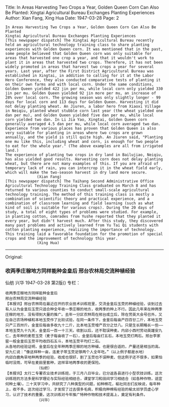 Title: In Areas Harvesting Two Crops a Year, Golden Queen Corn Can Also Be Planted: Xingtai Agricultural Bureau Exchanges Planting Experiences
Author: Xian Fang, Xing Hua
Date: 1947-03-28
Page: 2

    In Areas Harvesting Two Crops a Year, Golden Queen Corn Can Also Be Planted
    Xingtai Agricultural Bureau Exchanges Planting Experiences
    [This newspaper dispatch] The Xingtai Agricultural Bureau recently held an agricultural technology training class to share planting experiences with Golden Queen corn. It was mentioned that in the past, some people believed that Golden Queen corn was only suitable for areas that harvested one crop a year, and that it wouldn't work to plant it in areas that harvested two crops. Therefore, it has not been widely promoted in areas that harvest two crops a year for several years. Last year, after the First District Agricultural Bureau was established in Xingtai, in addition to calling for it at the Labor Hero Conference, they also conducted comparative tests of planting it on their own farms and with local corn. Under the same conditions, Golden Queen yielded 422 jin per mu, while local corn only yielded 330 jin per mu. Golden Queen yielded 92 jin more per mu, an increase of 28% over local corn. The growing season was only slightly longer - 99 days for local corn and 113 days for Golden Queen. Harvesting it did not delay planting wheat. An Jiuren, a labor hero from Xiaoxi Village in Neiqiu, planted wheat stubble corn last year (the wheat yielded one dan per mu), and Golden Queen yielded five dan per mu, while local corn yielded two dan. In Li Jia Yao, Xingtai, Golden Queen corn generally averaged 4.5 dan per mu, while local corn averaged two dan.
    Experience from various places has proven that Golden Queen is also very suitable for planting in areas where two crops are grown annually, and the yield is still quite high. An Jiuren said, "Planting one mu like this, including wheat and corn, is enough for two people to eat for the whole year." (The above examples are all from irrigated land.)
    The experience of planting two crops in dry land in Bailujiao, Neiqiu, has also yielded good results. Harvesting corn does not delay planting wheat, but there are not many examples of this. If you are afraid of temporary lack of rain, you can intercrop it in the wheat field early, which will make the two-season harvest in dry land more secure.
                  (Xian Fang)
    [This newspaper dispatch] The Taihang Second Administrative Office Agricultural Technology Training Class graduated on March 8 and has returned to various counties to conduct small-scale agricultural technology training. The method of this training class is mostly a combination of scientific theory and practical experience, and a combination of classroom learning and field learning (such as what kind of soil is suitable for various crops). During the 20 days of study, a total of eight types of problems were studied. For example, in planting cotton, comrades from Yushe reported that they planted it every year, but didn't harvest much. After this study, they discovered many past problems and actively learned from Yu Tai Qi students with cotton planting experience, realizing the importance of technology. This training laid a favorable foundation for the promotion of special crops and the improvement of technology this year.
                  (Xing Hua)



<hr /> 

Original: 


### 收两季庄稼地方同样能种金皇后  邢台农林局交流种植经验
仙舫  兴华
1947-03-28
第2版()
专栏：

    收两季庄稼地方同样能种金皇后
    邢台农林局交流种植经验
    【本报讯】邢台农林局在最近召开的农业技术训练班里，交流金皇后玉茭的种植经验，谈到过去有人认为金皇后玉茭只适合种全年收一季庄稼的地方，收两季的种上不行。因此几年来在种两季庄稼的地方，没有得到大量的推广。去年一分区农林局在邢台成立后，除在劳英大会号召外，又在自己农场种植和本地玉茭作了比较试验，在同一条件下，金皇后每亩产四百廿二斤，本地玉茭只产三百卅斤。金皇后每亩多收九十二斤，比本地玉茭增产百分之廿八。只是生长期略长一些——本地玉茭九十九天，金皇后一百一十三天。收割以后，还不耽误种麦。内邱小西村劳动英雄安九仁，去年种的麦茬玉茭（麦子每亩收了一石），金皇后每亩打五石，本地玉茭打两石。邢台李家窑一般金皇后玉茭平均收四石五斗，本地玉茭平均打二石。
    从各地的经验证明，金皇后在全年种两季庄稼的地方种植，也是很合适的，产量还是相当的高。安九仁说：“像这样种一亩，连麦子带玉茭足够两个人全年吃。”（以上例子都是水地）
    内邱白鹿角旱地种两季的经验，收成也很好，割了玉茭也不误种麦、但这例子还不很多，如果怕临时没雨，可早在麦田里套种，这样旱地两季收的更保险。
                  （仙舫）
    【本报讯】太行二专署农业技术训练班，于三月八日毕业，已分返各县进行小型农技训练。这次训练班的方法多是科学理论与实际经验相结合，课堂学习和田间学习相结合（如各种作物，适宜何种土壤）。二十天学习中，共研究了八种类型的问题，如种棉花，榆社同志们反映说，每年种上，收不多。这次经过学习，才发现了过去很多毛病，积极向种棉有经验的榆太祁学员虚心学习，认识了技术的重要。这次训练对今年推广特种作物和技术提高上，奠定有利条件。
                  （兴华）
